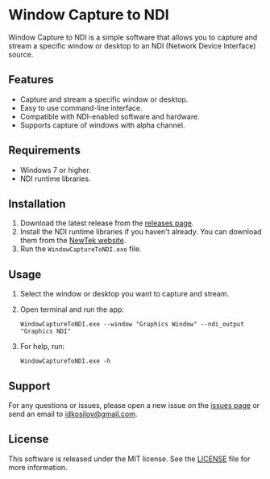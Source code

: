 Window Capture to NDI
=====================

Window Capture to NDI is a simple software that allows you to capture and stream a specific window or desktop to an NDI (Network Device Interface) source.

Features
--------

*   Capture and stream a specific window or desktop.
*   Easy to use command-line interface.
*   Compatible with NDI-enabled software and hardware.
*   Supports capture of windows with alpha channel.

Requirements
------------

*   Windows 7 or higher.
*   NDI runtime libraries.

Installation
------------

1.  Download the latest release from the [releases page](https://github.com/idkosilov/window_capture_to_ndi/releases).
2.  Install the NDI runtime libraries if you haven't already. You can download them from the [NewTek website](https://www.newtek.com/ndi/tools/#download-section).
3.  Run the `WindowCaptureToNDI.exe` file.

Usage
-----

1.  Select the window or desktop you want to capture and stream.
2.  Open terminal and run the app:

        WindowCaptureToNDI.exe --window "Graphics Window" --ndi_output "Graphics NDI"

3.  For help, run:

        WindowCaptureToNDI.exe -h

Support
-------

For any questions or issues, please open a new issue on the [issues page](https://github.com/idkosilov/window_capture_to_ndi/issues) or send an email to [idkosilov@gmail.com](mailto:idkosilov@gmail.com).

License
---------

This software is released under the MIT license. See the [LICENSE](https://github.com/idkosilov/window_capture_to_ndi/LICENSE.md) file for more information.

